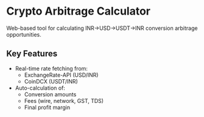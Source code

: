 # Crypto Arbitrage Calculator

Web-based tool for calculating INR→USD→USDT→INR conversion arbitrage opportunities.

## Key Features
- Real-time rate fetching from:
  - ExchangeRate-API (USD/INR)
  - CoinDCX (USDT/INR)
- Auto-calculation of:
  - Conversion amounts
  - Fees (wire, network, GST, TDS)
  - Final profit margin